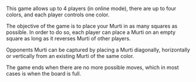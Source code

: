 This game allows up to 4 players (in online mode), there are up to four colors, and each player controls one color.

The objective of the game is to place your Murti in as many squares as possible. In order to do so, each player can place a Murti on an empty square as long as it reverses Murti of other players.

Opponents Murti can be captured by placing a Murti diagonally, horizontally or vertically from an existing Murti of the same color.

The game ends when there are no more possible moves, which in most cases is when the board is full.
